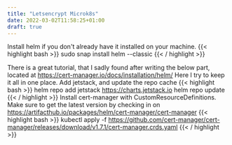 ```yaml
---
title: "Letsencrypt Microk8s"
date: 2022-03-02T11:58:25+01:00
draft: true
---
```


Install helm if you don't already have it installed on your machine.
{{< highlight bash >}}
sudo snap install helm --classic
{{< / highlight >}}

There is a great tutorial, that I sadly found after writing the below part, located at https://cert-manager.io/docs/installation/helm/ Here I try to keep it all in one place.
Add jetstack, and update the repo cache
{{< highlight bash >}}
helm repo add jetstack https://charts.jetstack.io
helm repo update
{{< / highlight >}}
Install cert-manager with CustomResourceDefinitions. Make sure to get the latest version by checking in on https://artifacthub.io/packages/helm/cert-manager/cert-manager
{{< highlight bash >}}
kubectl apply -f https://github.com/cert-manager/cert-manager/releases/download/v1.7.1/cert-manager.crds.yaml
{{< / highlight >}}

